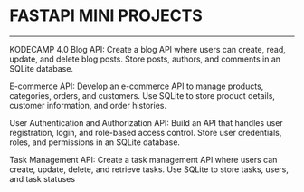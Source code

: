 # FASTAPI MINI PROJECTS
___
KODECAMP 4.0
Blog API:
Create a blog API where users can create, read, update, and delete blog posts. Store posts, authors, and comments in an SQLite database.

 

E-commerce API:
Develop an e-commerce API to manage products, categories, orders, and customers. Use SQLite to store product details, customer information, and order histories.

 

User Authentication and Authorization API:
Build an API that handles user registration, login, and role-based access control. Store user credentials, roles, and permissions in an SQLite database.

 

Task Management API:
Create a task management API where users can create, update, delete, and retrieve tasks. Use SQLite to store tasks, users, and task statuses
